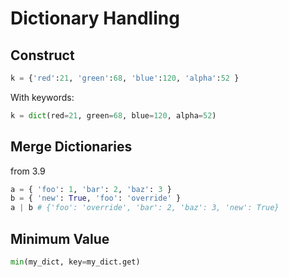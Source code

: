 # Dictionary Handling

## Construct

```python
k = {'red':21, 'green':68, 'blue':120, 'alpha':52 }
```

With keywords:

```python
k = dict(red=21, green=68, blue=120, alpha=52)
```

## Merge Dictionaries

from 3.9

```python
a = { 'foo': 1, 'bar': 2, 'baz': 3 }
b = { 'new': True, 'foo': 'override' }
a | b # {'foo': 'override', 'bar': 2, 'baz': 3, 'new': True}
```

## Minimum Value

```python
min(my_dict, key=my_dict.get)
```
